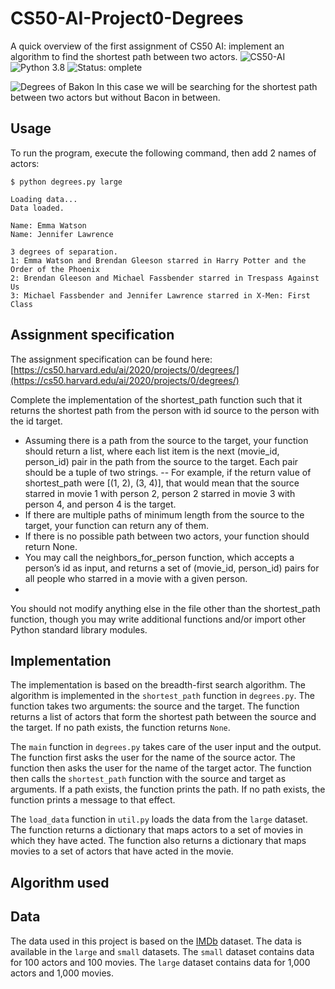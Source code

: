 # CS50-AI-Project0-Degrees
A quick overview of the first assignment of CS50 AI: implement an algorithm to find the shortest path between two actors.
<img src="https://img.shields.io/badge/CS50-AI-blue" alt="CS50-AI" /> <img src="https://img.shields.io/badge/Python-3.8-blue" alt="Python 3.8" /> <img src="https://img.shields.io/badge/Status-Complete-green" alt="Status: omplete" />

<img src="https://www.reliantsproject.com/wp-content/uploads/2020/06/reliants_keyconcepts-03.png" alt="Degrees of Bakon" />
In this case we will be searching for the shortest path between two actors but without Bacon in between.

## Usage
To run the program, execute the following command, then add 2 names of actors:
```
$ python degrees.py large

Loading data...
Data loaded.

Name: Emma Watson
Name: Jennifer Lawrence

3 degrees of separation.
1: Emma Watson and Brendan Gleeson starred in Harry Potter and the Order of the Phoenix
2: Brendan Gleeson and Michael Fassbender starred in Trespass Against Us
3: Michael Fassbender and Jennifer Lawrence starred in X-Men: First Class
```


## Assignment specification
The assignment specification can be found here: [https://cs50.harvard.edu/ai/2020/projects/0/degrees/](https://cs50.harvard.edu/ai/2020/projects/0/degrees/)

Complete the implementation of the shortest_path function such that it returns the shortest path from the person with id source to the person with the id target.

- Assuming there is a path from the source to the target, your function should return a list, where each list item is the next (movie_id, person_id) pair in the path from the source to the target. Each pair should be a tuple of two strings.
-- For example, if the return value of shortest_path were [(1, 2), (3, 4)], that would mean that the source starred in movie 1 with person 2, person 2 starred in movie 3 with person 4, and person 4 is the target.
- If there are multiple paths of minimum length from the source to the target, your function can return any of them.
- If there is no possible path between two actors, your function should return None.
- You may call the neighbors_for_person function, which accepts a person’s id as input, and returns a set of (movie_id, person_id) pairs for all people who starred in a movie with a given person.
- 
You should not modify anything else in the file other than the shortest_path function, though you may write additional functions and/or import other Python standard library modules.

## Implementation
The implementation is based on the breadth-first search algorithm. The algorithm is implemented in the `shortest_path` function in `degrees.py`. The function takes two arguments: the source and the target. The function returns a list of actors that form the shortest path between the source and the target. If no path exists, the function returns `None`.

The `main` function in `degrees.py` takes care of the user input and the output. The function first asks the user for the name of the source actor. The function then asks the user for the name of the target actor. The function then calls the `shortest_path` function with the source and target as arguments. If a path exists, the function prints the path. If no path exists, the function prints a message to that effect.

The `load_data` function in `util.py` loads the data from the `large` dataset. The function returns a dictionary that maps actors to a set of movies in which they have acted. The function also returns a dictionary that maps movies to a set of actors that have acted in the movie.

## Algorithm used


## Data
The data used in this project is based on the [IMDb](https://www.imdb.com/) dataset. The data is available in the `large` and `small` datasets. The `small` dataset contains data for 100 actors and 100 movies. The `large` dataset contains data for 1,000 actors and 1,000 movies.

